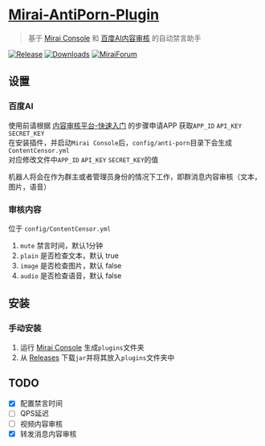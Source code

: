 # [Mirai-AntiPorn-Plugin](https://github.com/gnuf0rce/Mirai-AntiPorn-Plugin)

> 基于 [Mirai Console](https://github.com/mamoe/mirai-console) 和 [百度AI内容审核](https://ai.baidu.com/ai-doc/ANTIPORN/) 的自动禁言助手

[![Release](https://img.shields.io/github/v/release/gnuf0rce/Mirai-AntiPorn-Plugin)](https://github.com/gnuf0rce/Mirai-AntiPorn-Plugin/releases)
[![Downloads](https://img.shields.io/github/downloads/gnuf0rce/Mirai-AntiPorn-Plugin/total)](https://shields.io/category/downloads)
[![MiraiForum](https://img.shields.io/badge/post-on%20MiraiForum-yellow)](https://mirai.mamoe.net/topic/293)

## 设置

### 百度AI

使用前请根据 [内容审核平台-快速入门](https://ai.baidu.com/ai-doc/ANTIPORN/Wkhu9d5iy) 的步骤申请APP 获取`APP_ID` `API_KEY` `SECRET_KEY`  
在安装插件，并启动`Mirai Console`后，`config/anti-porn`目录下会生成`ContentCensor.yml`  
对应修改文件中`APP_ID` `API_KEY` `SECRET_KEY`的值

机器人将会在作为群主或者管理员身份的情况下工作，即群消息内容审核（文本，图片，语音）

### 审核内容

位于 `config/ContentCensor.yml`  
1. `mute` 禁言时间，默认1分钟
2. `plain` 是否检查文本，默认 true
2. `image` 是否检查图片，默认 false
2. `audio` 是否检查语音，默认 false

## 安装

### 手动安装

1. 运行 [Mirai Console](https://github.com/mamoe/mirai-console) 生成`plugins`文件夹
1. 从 [Releases](https://github.com/cssxsh/Mirai-AntiPorn-Plugin/releases) 下载`jar`并将其放入`plugins`文件夹中

## TODO

- [x] 配置禁言时间
- [ ] QPS延迟
- [ ] 视频内容审核
- [x] 转发消息内容审核
